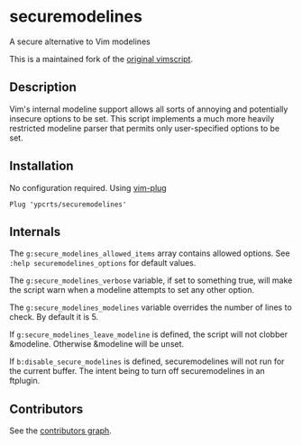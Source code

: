 <!-- vi: ft=markdown tw=80 ts=2 sw=2 sts=2 fdm=marker fmr={{{,}}} et: -->
# securemodelines
A secure alternative to Vim modelines

This is a maintained fork of the [original vimscript](https://github.com/ciaranm/securemodelines).

## Description

Vim's internal modeline support allows all sorts of annoying and potentially
insecure options to be set. This script implements a much more heavily
restricted modeline parser that permits only user-specified options to be set.

## Installation

No configuration required.
Using [vim-plug](https://github.com/junegunn/vim-plug)
```vim
Plug 'ypcrts/securemodelines'
```


##  Internals
The `g:secure_modelines_allowed_items` array contains allowed options.  See
`:help securemodelines_options` for default values.

The `g:secure_modelines_verbose` variable, if set to something true, will make
the script warn when a modeline attempts to set any other option.

The `g:secure_modelines_modelines` variable overrides the number of lines to
check. By default it is 5.

If `g:secure_modelines_leave_modeline` is defined, the script will not clobber
&modeline. Otherwise &modeline will be unset.

If `b:disable_secure_modelines` is defined, securemodelines will not run for
the current buffer. The intent being to turn off securemodelines in an
ftplugin.


## Contributors

See the [contributors
graph](https://github.com/ypcrts/securemodelines/graphs/contributors).
